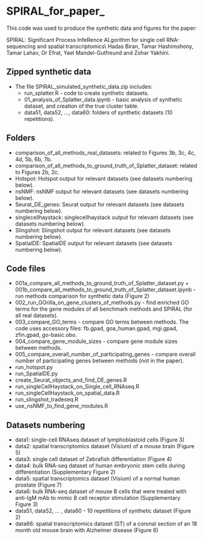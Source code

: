 # SPIRAL_for_paper_
 This code was used to produce the synthetic data and figures for the paper:
 
 SPIRAL: Significant Process InfeRence ALgorithm for single cell RNA-sequencing and spatial transcriptomics\ Hadas Biran, Tamar Hashimshony, Tamar Lahav, Or Efrat, Yael Mandel-Gutfreund and Zohar Yakhini.

## Zipped synthetic data
 - The file SPIRAL_simulated_synthetic_data.zip includes:
   * run_splatter.R - code to create synthetic datasets.
   * 01_analysis_of_Splatter_data.ipynb - basic analysis of synthetic dataset, and creation of the true cluster table.
   * data51, data52, ..., data60: folders of synthetic datasets (10 repetitions).

## Folders
 - comparison_of_all_methods_real_datasets: related to Figures 3b, 3c, 4c, 4d, 5b, 6b, 7b.
 - comparison_of_all_methods_to_ground_truth_of_Splatter_dataset: related to Figures 2b, 2c.
 - Hotspot: Hotspot output for relevant datasets (see datasets numbering below).
 - nsNMF: nsNMF output for relevant datasets (see datasets numbering below).
 - Seurat_DE_genes: Seurat output for relevant datasets (see datasets numbering below).
 - singlecellhaystack: singlecellhaystack output for relevant datasets (see datasets numbering below).
 - Slingshot: Slingshot output for relevant datasets (see datasets numbering below).
 - SpatialDE: SpatialDE output for relevant datasets (see datasets numbering below).

## Code files
- 001a_compare_all_methods_to_ground_truth_of_Splatter_dataset.py + 001b_compare_all_methods_to_ground_truth_of_Splatter_dataset.ipynb - run methods comparison for synthetic data (Figure 2)
- 002_run_GOrilla_on_gene_clusters_of_methods.py - find enriched GO terms for the gene modules of all benchmark methods and SPIRAL (for all real datasets).
- 003_compare_GO_terms - compare GO terms between methods. The code uses accessory files: fb.gpad, goa_human.gpad, mgi.gpad, zfin.gpad, go-basic.obo.
- 004_compare_gene_module_sizes - compare gene module sizes between methods.
- 005_compare_overall_number_of_participating_genes - compare overall number of participating genes between methods (not in the paper).
- run_hotspot.py
- run_SpatialDE.py
- create_Seurat_objects_and_find_DE_genes.R
- run_singleCellHaystack_on_Single_cell_RNAseq.R
- run_singleCellHaystack_on_spatial_data.R
- run_slingshot_tradeseq.R
- use_nsNMF_to_find_gene_modules.R

## Datasets numbering
- data1: single-cell RNAseq dataset of lymphoblastoid cells (Figure 3)
- data2: spatial transcriptomics dataset (Visium) of a mouse brain (Figure 5)
- data3: single cell dataset of Zebrafish differentiation (Figure 4)
- data4: bulk RNA-seq dataset of human embryonic stem cells during differentiation (Supplementary Figure 2)
- data5: spatial transcriptomics dataset (Visium) of a normal human prostate (Figure 7)
- data6: bulk RNA-seq dataset of mouse B cells that were treated with anti-IgM mAb to mimic B cell receptor stimulation (Supplementary Figure 3)
- data51, data52, ... , data60 - 10 repetitions of synthetic dataset (Figure 2)
- data66: spatial transcriptomics dataset (ST) of a coronal section of an 18 month old mouse brain with Alzheimer disease (Figure 6)   
 
